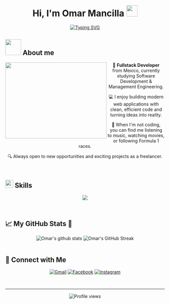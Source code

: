 <div align="center">

# Hi, I'm Omar Mancilla <img src="https://media.giphy.com/media/hvRJCLFzcasrR4ia7z/giphy.gif" width="35">

[![Typing SVG](https://readme-typing-svg.demolab.com?font=Fira+Code&duration=4000&pause=500&center=true&vCenter=true&width=435&lines=Full+Stack+Developer;Software+Engineering+Estudent;AI+enthusiast)](https://git.io/typing-svg)

</div>

## <picture><img src = "https://github.com/7oSkaaa/7oSkaaa/blob/main/Images/about_me.gif?raw=true" width = 50px></picture> About me
<div align="center">
  <img align="left" src="https://media4.giphy.com/media/v1.Y2lkPTc5MGI3NjExczM4cjFtNDNrcndzb29wb2E1bzVkYXIwdGt3MHAyaDVwN2J3NGQ5NSZlcD12MV9pbnRlcm5hbF9naWZfYnlfaWQmY3Q9Zw/bGgsc5mWoryfgKBx1u/giphy.gif" width="320" height="240">
  
  🚀 **Fullstack Developer** from Mexico, currently studying Software Development & Management Engineering.
  
  💻 I enjoy building modern web applications with clean, efficient code and turning ideas into reality.
  
  🎵 When I'm not coding, you can find me listening to music, watching movies, or following Formula 1 races.
  
  🔍 Always open to new opportunities and exciting projects as a freelancer.
</div>
<br>

## <img src="https://media2.giphy.com/media/QssGEmpkyEOhBCb7e1/giphy.gif?cid=ecf05e47a0n3gi1bfqntqmob8g9aid1oyj2wr3ds3mg700bl&rid=giphy.gif" width ="25"><b> Skills</b>
<p align="center">
  <a href="https://skillicons.dev">
    <img src="https://skillicons.dev/icons?i=html,css,js,react,tailwind,nodejs,express,java,py,mongodb,mysql,postgres,firebase,supabase,git,github,vscode,postman,npm,vite,jenkins,linux,windows,vercel&perline=12" />
  </a>
</p>
<br>

## 📈 My GitHub Stats 🎯
<div align="center">
  <img src="https://github-readme-stats.vercel.app/api?username=omancillav&show_icons=true&theme=algolia" alt="Omar's github stats" />
  <img src="https://streak-stats.demolab.com/?user=omancillav&theme=algolia" alt="Omar's GitHub Streak" />
</div>
<br>

## 🔗 Connect with Me
<p align="center">
  <a href="mailto:edgarmncllav04@gmail.com"><img alt="Gmail" title="Omar Mancilla Gmail" src="https://img.shields.io/badge/Gmail-D14836?style=for-the-badge&logo=gmail&logoColor=white"></a>
<!--   <a href="https://github.com/omancillav"><img alt="Github" title="Jaydeep Yadav Github" src="https://img.shields.io/badge/GitHub-100000?style=for-the-badge&logo=github&logoColor=white"></a> -->
  <a href="https://www.facebook.com/omaarrxz"><img alt="Facebook" title="Jaydeep Yadav FB" src="https://img.shields.io/badge/Facebook-1877F2?style=for-the-badge&logo=facebook&logoColor=white"></a>
  <a href="https://www.instagram.com/omarrxz_"><img alt="Instagram" title="Omar Mancilla Instagram" src="https://img.shields.io/badge/Instagram-E4405F?style=for-the-badge&logo=instagram&logoColor=white"></a>
 </p>
<br>

---
<div align="center">
  <img src="https://komarev.com/ghpvc/?username=omancillav&color=blueviolet&style=flat-square&label=Profile+Views" alt="Profile views" />
</div>
